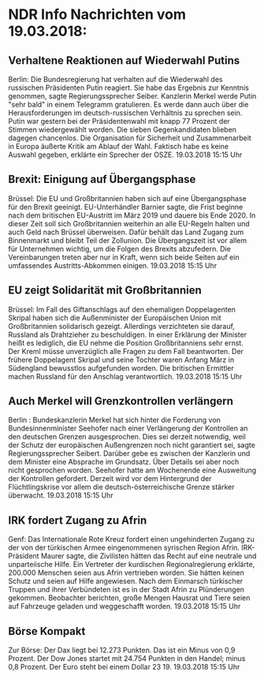 # NDR Info Nachrichten vom 19.03.2018:


## Verhaltene Reaktionen auf Wiederwahl Putins
Berlin: Die Bundesregierung hat verhalten auf die Wiederwahl des russischen Präsidenten Putin reagiert. Sie habe das Ergebnis zur Kenntnis genommen, sagte Regierungssprecher Seiber. Kanzlerin Merkel werde Putin "sehr bald" in einem Telegramm gratulieren. Es werde dann auch über die Herausforderungen im deutsch-russischen Verhältnis zu sprechen sein. Putin war gestern bei der Präsidentenwahl mit knapp 77 Prozent der Stimmen wiedergewählt worden. Die sieben Gegenkandidaten blieben dagegen chancenlos. Die Organisation für Sicherheit und Zusammenarbeit in Europa äußerte Kritik am Ablauf der Wahl. Faktisch habe es keine Auswahl gegeben, erklärte ein Sprecher der OSZE. 19.03.2018 15:15 Uhr 

## Brexit: Einigung auf Übergangsphase
Brüssel:            Die EU und Großbritannien haben sich auf eine Übergangsphase für den Brexit geeinigt. EU-Unterhändler Barnier sagte, die Frist beginne nach dem britischen EU-Austritt im März 2019 und dauere bis Ende 2020. In dieser Zeit soll sich Großbritannien weiterhin an alle EU-Regeln halten und auch Geld nach Brüssel überweisen. Dafür behält das Land Zugang zum Binnenmarkt und bleibt Teil der Zollunion. Die Übergangszeit ist vor allem für Unternehmen wichtig, um die Folgen des Brexits abzufedern. Die Vereinbarungen treten aber nur in Kraft, wenn sich beide Seiten auf ein umfassendes Austritts-Abkommen einigen. 19.03.2018 15:15 Uhr 

## EU zeigt Solidarität mit Großbritannien
Brüssel: Im Fall des Giftanschlags auf den ehemaligen Doppelagenten Skripal haben sich die Außenminister der Europäischen Union mit Großbritannien solidarisch gezeigt. Allerdings verzichteten sie darauf, Russland als Drahtzieher zu beschuldigen. In einer Erklärung der Minister heißt es lediglich, die EU nehme
die Position Großbritanniens sehr ernst. Der Kreml müsse unverzüglich alle Fragen zu dem Fall beantworten. Der frühere Doppelagent Skripal und seine Tochter waren Anfang März in Südengland bewusstlos aufgefunden worden. Die britischen Ermittler machen Russland für den Anschlag verantwortlich. 19.03.2018 15:15 Uhr 

## Auch Merkel will Grenzkontrollen verlängern
Berlin :     Bundeskanzlerin Merkel hat sich hinter die Forderung von Bundesinnenminister Seehofer nach einer Verlängerung der Kontrollen an den deutschen Grenzen ausgesprochen. Dies sei derzeit notwendig, weil der Schutz der europäischen Außengrenzen noch nicht garantiert sei, sagte Regierungssprecher Seibert. Darüber gebe es zwischen der Kanzlerin und dem Minister eine Absprache im Grundsatz. Über Details sei aber noch nicht gesprochen worden. Seehofer hatte am Wochenende eine Ausweitung der Kontrollen gefordert. Derzeit wird vor dem Hintergrund der Flüchtlingskrise vor allem die deutsch-österreichische Grenze stärker überwacht. 19.03.2018 15:15 Uhr 

## IRK fordert Zugang zu Afrin
Genf: Das Internationale Rote Kreuz fordert einen ungehinderten Zugang zu der von der türkischen Armee eingenommenen syrischen Region Afrin. IRK-Präsident Maurer sagte, die Zivilisten hätten das Recht auf eine neutrale und unparteiische Hilfe. Ein Vertreter der kurdischen Regionalregierung erklärte, 200.000 Menschen seien aus Afrin vertrieben worden. Sie hätten keinen Schutz und seien auf Hilfe angewiesen. Nach dem Einmarsch türkischer Truppen und ihrer Verbündeten ist es in der Stadt Afrin zu Plünderungen gekommen. Beobachter berichten, große Mengen Hausrat und Tiere seien auf Fahrzeuge geladen und weggeschafft worden. 19.03.2018 15:15 Uhr 

## Börse Kompakt
Zur Börse: Der Dax liegt bei 12.273 Punkten. Das ist ein Minus von 0,9 Prozent. Der Dow Jones startet mit 24.754 Punkten in den Handel; minus 0,8 Prozent. Der Euro steht bei einem Dollar 23 19. 19.03.2018 15:15 Uhr 
